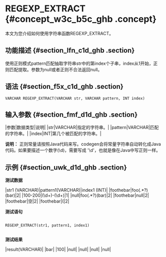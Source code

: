 # REGEXP\_EXTRACT {#concept_w3c_b5c_ghb .concept}

本文为您介绍如何使用字符串函数REGEXP\_EXTRACT。

## 功能描述 {#section_lfn_c1d_ghb .section}

使用正则模式pattern匹配抽取字符串str中的第index个子串，index从1开始，正则匹配提取。参数为null或者正则不合法返回null。

## 语法 {#section_f5x_c1d_ghb .section}

```
VARCHAR REGEXP_EXTRACT(VARCHAR str, VARCHAR pattern, INT index)
```

## 输入参数 {#section_fmf_d1d_ghb .section}

|参数|数据类型|说明|
|str|VARCHAR|指定的字符串。|
|pattern|VARCHAR|匹配的字符串。|
|index|INT|第几个被匹配的字符串。|

**说明：** 正则常量请按照Java代码来写。codegen会将常量字符串自动转化成Java代码。如果要描述一个数字\(\\d\)，需要写成 '\\d'，也就是像在Java中写正则一样。

## 示例 {#section_uwk_d1d_ghb .section}

**测试数据**

|str1 \(VARCHAR\)|pattern1\(VARCHAR\)|index1 \(INT\)|
|foothebar|foo\(.\*?\)\(bar\)|2|
|100-200|\(\\d+\)-\(\\d+\)|1|
|null|foo\(.\*?\)\(bar\)|2|
|foothebar|null|2|
|foothebar|空|2|
|foothebar|\(|2|

**测试语句**

```

REGEXP_EXTRACT(str1, pattern1, index1)


```

**测试结果**

|result\(VARCHAR\)|
|bar|
|100|
|null|
|null|
|null|
|null|

